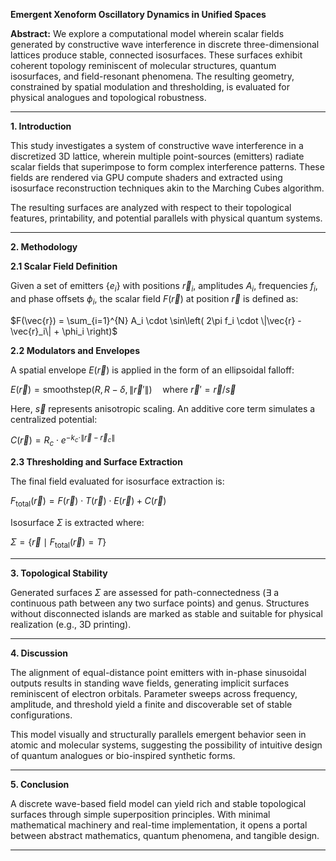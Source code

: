 **Emergent Xenoform Oscillatory Dynamics in Unified Spaces**


**Abstract:**
We explore a computational model wherein scalar fields generated by constructive wave interference in discrete three-dimensional lattices produce stable, connected isosurfaces. These surfaces exhibit coherent topology reminiscent of molecular structures, quantum isosurfaces, and field-resonant phenomena. The resulting geometry, constrained by spatial modulation and thresholding, is evaluated for physical analogues and topological robustness.

---

**1. Introduction**

This study investigates a system of constructive wave interference in a discretized 3D lattice, wherein multiple point-sources (emitters) radiate scalar fields that superimpose to form complex interference patterns. These fields are rendered via GPU compute shaders and extracted using isosurface reconstruction techniques akin to the Marching Cubes algorithm.

The resulting surfaces are analyzed with respect to their topological features, printability, and potential parallels with physical quantum systems.

---

**2. Methodology**

**2.1 Scalar Field Definition**

Given a set of emitters $\{e_i\}$ with positions $\vec{r}_i$, amplitudes $A_i$, frequencies $f_i$, and phase offsets $\phi_i$, the scalar field $F(\vec{r})$ at position $\vec{r}$ is defined as:

$F(\vec{r}) = \sum_{i=1}^{N} A_i \cdot \sin\left( 2\pi f_i \cdot \|\vec{r} - \vec{r}_i\| + \phi_i \right)$

**2.2 Modulators and Envelopes**

A spatial envelope $E(\vec{r})$ is applied in the form of an ellipsoidal falloff:

$E(\vec{r}) = \text{smoothstep}(R, R - \delta, \| \vec{r}' \|) \quad \text{where } \vec{r}' = \vec{r} / \vec{s}$

Here, $\vec{s}$ represents anisotropic scaling. An additive core term simulates a centralized potential:

$C(\vec{r}) = R_c \cdot e^{-k_c \cdot \|\vec{r} - \vec{r}_c\|}$

**2.3 Thresholding and Surface Extraction**

The final field evaluated for isosurface extraction is:

$F_{\text{total}}(\vec{r}) = F(\vec{r}) \cdot T(\vec{r}) \cdot E(\vec{r}) + C(\vec{r})$

Isosurface $\Sigma$ is extracted where:

$\Sigma = \{ \vec{r} \mid F_{\text{total}}(\vec{r}) = T \}$

---

**3. Topological Stability**

Generated surfaces $\Sigma$ are assessed for path-connectedness ($\exists$ a continuous path between any two surface points) and genus. Structures without disconnected islands are marked as stable and suitable for physical realization (e.g., 3D printing).

---

**4. Discussion**

The alignment of equal-distance point emitters with in-phase sinusoidal outputs results in standing wave fields, generating implicit surfaces reminiscent of electron orbitals. Parameter sweeps across frequency, amplitude, and threshold yield a finite and discoverable set of stable configurations.

This model visually and structurally parallels emergent behavior seen in atomic and molecular systems, suggesting the possibility of intuitive design of quantum analogues or bio-inspired synthetic forms.

---

**5. Conclusion**

A discrete wave-based field model can yield rich and stable topological surfaces through simple superposition principles. With minimal mathematical machinery and real-time implementation, it opens a portal between abstract mathematics, quantum phenomena, and tangible design.

---
